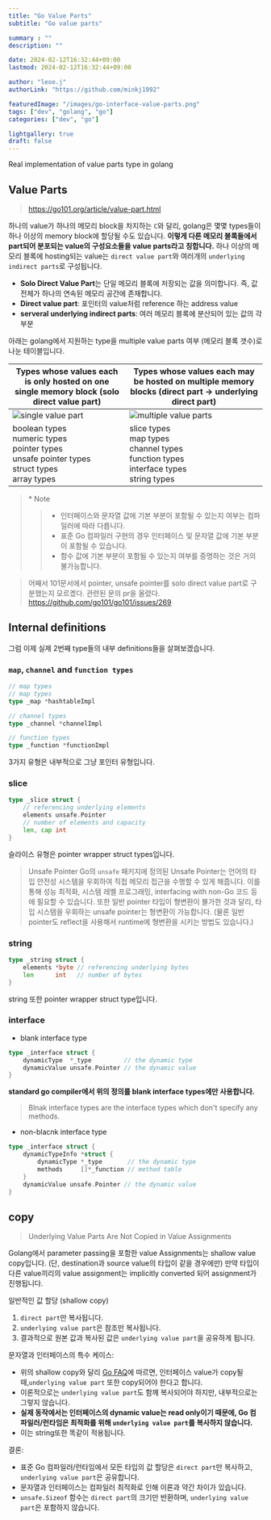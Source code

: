 ```yaml
---
title: "Go Value Parts"
subtitle: "Go value parts"

summary : ""
description: ""

date: 2024-02-12T16:32:44+09:00
lastmod: 2024-02-12T16:32:44+09:00

author: "leoo.j"
authorLink: "https://github.com/minkj1992"

featuredImage: "/images/go-interface-value-parts.png"
tags: ["dev", "golang", "go"]
categories: ["dev", "go"]

lightgallery: true
draft: false
---
```


Real implementation of value parts type in golang
<!--more-->



## Value Parts
> https://go101.org/article/value-part.html



하나의 value가 하나의 메모리 block을 차지하는 `C`와 달리, golang은 몇몇 types들이 하나 이상의 memory block에 할당될 수도 있습니다. **이렇게 다른 메모리 블록들에서 part되어 분포되는 value의 구성요소들을 value parts라고 칭합니다.** 하나 이상의 메모리 블록에 hosting되는 value는 `direct value part`와 여러개의 `underlying indirect parts`로 구성됩니다.

- **Solo Direct Value Part**는 단일 메모리 블록에 저장되는 값을 의미합니다. 즉, 값 전체가 하나의 연속된 메모리 공간에 존재합니다.
- **Direct value part**:  포인터의 value처럼 reference 하는 address value
- **serveral underlying indirect parts**: 여러 메모리 블록에 분산되어 있는 값의 각 부분

아래는 golang에서 지원하는 type을 multiple value parts 여부 (메모리 블록 갯수)로 나눈 테이블입니다.

| Types whose values each is only hosted on one single memory block (solo direct value part) | Types whose values each may be hosted on multiple memory blocks (direct part -> underlying direct part) |
|--------------------------------------------------------------------|-----------------------------------------------------------------|
| ![single value part](https://go101.org/article/res/value-parts-single.png) | ![multiple value parts](https://go101.org/article/res/value-parts-multiple.png) |
| boolean types<br/>numeric types<br/>pointer types<br/>unsafe pointer types<br/>struct types<br/>array types | slice types<br/>map types<br/>channel types<br/>function types<br/>interface types<br/>string types |


> \* Note
>> - 인터페이스와 문자열 값에 기본 부분이 포함될 수 있는지 여부는 컴파일러에 따라 다릅니다. 
>> - 표준 Go 컴파일러 구현의 경우 인터페이스 및 문자열 값에 기본 부분이 포함될 수 있습니다.
>> - 함수 값에 기본 부분이 포함될 수 있는지 여부를 증명하는 것은 거의 불가능합니다.


> 어째서 101문서에서 pointer, unsafe pointer를 solo direct value part로 구분했는지 모르곘다. 관련된 문의 pr을 올렸다. 
> https://github.com/go101/go101/issues/269

## Internal definitions

그럼 이제 실제 2번째 type들의 내부 definitions들을 살펴보겠습니다.

### `map`, `channel` and `function types`


```go
// map types
// map types
type _map *hashtableImpl

// channel types
type _channel *channelImpl

// function types
type _function *functionImpl
```

3가지 유형은 내부적으로 그냥 포인터 유형입니다.

### slice

```go
type _slice struct {
	// referencing underlying elements
	elements unsafe.Pointer
	// number of elements and capacity
	len, cap int
}
```

슬라이스 유형은 pointer wrapper struct types입니다.


> Unsafe Pointer
> Go의 `unsafe` 패키지에 정의된 Unsafe Pointer는 언어의 타입 안전성 시스템을 우회하여 직접 메모리 접근을 수행할 수 있게 해줍니다. 이를 통해 성능 최적화, 시스템 레벨 프로그래밍, interfacing with non-Go 코드 등에 필요할 수 있습니다. 또한 일반 pointer 타입이 형변환이 불가한 것과 달리, 타입 시스템을 우회하는 unsafe pointer는 형변환이 가능합니다. (물론 일반 pointer도 reflect을 사용해서 runtime에 형변환을 시키는 방법도 있습니다.)

### string

```go
type _string struct {
	elements *byte // referencing underlying bytes
	len      int   // number of bytes
}
```

string 또한 pointer wrapper struct type입니다.

### interface

- blank interface type

```go
type _interface struct {
	dynamicType  *_type         // the dynamic type
	dynamicValue unsafe.Pointer // the dynamic value
}
```

**standard go compiler에서 위의 정의를 blank interface types에만 사용합니다.**

> Blnak interface types are the interface types which don't specify any methods.

- non-blacnk interface type

```go
type _interface struct {
	dynamicTypeInfo *struct {
		dynamicType *_type       // the dynamic type
		methods     []*_function // method table
	}
	dynamicValue unsafe.Pointer // the dynamic value
}
```


## copy
> Underlying Value Parts Are Not Copied in Value Assignments

Golang에서 parameter passing을 포함한 value Assignments는 shallow value copy입니다. (단, destination과 source value의 타입이 같을 경우에만) 만약 타입이 다른 value끼리의 value assignment는 implicitly converted 되어 assignment가 진행됩니다.


일반적인 값 할당 (shallow copy)

1. `direct part`만 복사됩니다.
2. `underlying value part`은 참조만 복사됩니다.
3. 결과적으로 원본 값과 복사된 값은 `underlying value part`을 공유하게 됩니다.


문자열과 인터페이스의 특수 케이스:
- 위의 shallow copy와 달리 [Go FAQ](https://go.dev/doc/faq#pass_by_value)에 따르면, 인터페이스 value가 copy될 때,`underlying value part` 또한 copy되어야 한다고 합니다.
- 이론적으로는 `underlying value part`도 함께 복사되어야 하지만, 내부적으로는 그렇지 않습니다.
- **실제 동작에서는 인터페이스의 dynamic value는 read only이기 때문에, Go 컴파일러/런타임은 최적화를 위해 `underlying value part`를 복사하지 않습니다.**
- 이는 string또한 똑같이 적용됩니다.


결론:
- 표준 Go 컴파일러/런타임에서 모든 타입의 값 할당은 `direct part`만 복사하고, `underlying value part`은 공유합니다.
- 문자열과 인터페이스는 컴파일러 최적화로 인해 이론과 약간 차이가 있습니다.
- `unsafe.Sizeof` 함수는 `direct part`의 크기만 반환하며, `underlying value part`은 포함하지 않습니다.

